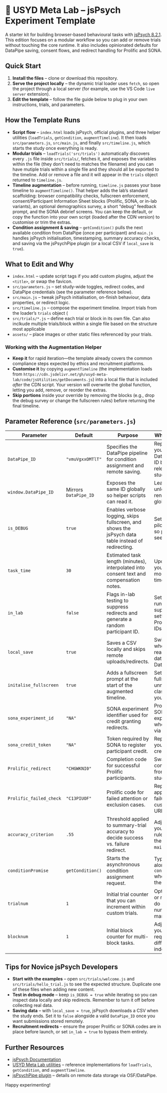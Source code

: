 # 🧠 USYD Meta Lab – jsPsych Experiment Template

A starter kit for building browser-based behavioural tasks with [jsPsych 8.2.1](https://www.jspsych.org/). This edition focuses on a modular workflow so you can add or remove trials without touching the core runtime. It also includes opinionated defaults for DataPipe saving, consent flows, and redirect handling for Prolific and SONA.

## Quick Start
1. **Install the files** – clone or download this repository.
2. **Serve the project locally** – the dynamic trial loader uses `fetch`, so open the project through a local server (for example, use the VS Code `live server` extension).
3. **Edit the template** – follow the file guide below to plug in your own instructions, trials, and parameters.

## How the Template Runs
- **Script flow** – `index.html` loads jsPsych, official plugins, and three helper utilities (`loadTrials`, `getCondition`, `augmentTimeline`). It then loads `src/parameters.js`, `src/main.js`, and finally `src/timeline.js`, which starts the study once everything is ready.
- **Modular trials** – `loadTrials('src/trials')` automatically discovers every `.js` file inside `src/trials/`, fetches it, and exposes the variables within the file (they don't need to matches the filename) and you can have mutiple trials within a single file and they should all be exported to the timeline. Add or remove a file and it will appear in the `trials` object returned to `timeline.js`.
- **Timeline augmentation** – before running, `timeline.js` passes your base timeline to `augmentTimeline()`. That helper adds the lab’s standard scaffolding: browser compatibility checks, fullscreen enforcement, consent/Participant Information Sheet blocks (Prolific, SONA, or in-lab variants), an optional demographics survey, a short “debug” feedback prompt, and the SONA debrief screens. You can keep the default, or copy the function into your own script (loaded after the CDN version) to customise or trim the extras.
- **Condition assignment & saving** – `getCondition()` pulls the next available condition from DataPipe (once per participant) and `main.js` handles jsPsych initialisation, timestamping, summary accuracy checks, and saving via the jsPsychPipe plugin (or a local CSV if `local_save` is `true`).

## What to Edit and Why
- `index.html` – update script tags if you add custom plugins, adjust the `<title>`, or swap the favicon.
- `src/parameters.js` – set study-wide toggles, redirect codes, and DataPipe credentials (see the parameter reference below).
- `src/main.js` – tweak jsPsych initialisation, on-finish behaviour, data properties, or redirect logic.
- `src/timeline.js` – compose the experiment timeline. Import trials from the loader’s `trials` object (
- `src/trials/*.js` – define each trial or block in its own file. Can also inclkude multiple trials/block within a single file based on the structure most applicable
- `assets/` – place images or other static files referenced by your trials.

### Working with the Augmentation Helper
- **Keep it** for rapid iteration—the template already covers the common compliance steps expected by ethics and recruitment platforms.
- **Customise it** by copying `augmentTimeline` (the implementation loads from `https://cdn.jsdelivr.net/gh/usyd-meta-lab/code/jsUtilities/getDocuments.js`) into a local file that is included *after* the CDN script. Your version will overwrite the global function, letting you add, remove, or reorder the extras.
- **Skip portions** inside your override by removing the blocks (e.g., drop the debug survey or change the fullscreen rules) before returning the final timeline.

## Parameter Reference (`src/parameters.js`)
| Parameter | Default | Purpose | When to change |
| --- | --- | --- | --- |
| `DataPipe_ID` | `"vmuVgxxOMTlT"` | Specifies the DataPipe pipeline for condition assignment and remote saving. | Replace with your own DataPipe project ID before releasing the study. |
| `window.DataPipe_ID` | Mirrors `DataPipe_ID` | Exposes the same ID globally so helper scripts can read it. | Leave as-is unless you rename the global. |
| `is_DEBUG` | `true` | Enables verbose logging, skips fullscreen, and shows the jsPsych data table instead of redirecting. | Set to `false` for pilot/production so participants see the real flow. |
| `task_time` | `30` | Estimated task length (minutes), interpolated into consent text and compensation notes. | Update when your study takes more or less time. |
| `in_lab` | `false` | Flags in-lab testing to suppress redirects and generate a random participant ID. | Set to `true` when running in a supervised setting without Prolific/SONA IDs. |
| `local_save` | `true` | Saves a CSV locally and skips remote uploads/redirects. | Switch to `false` when you are ready to push data to DataPipe/OSF. |
| `initalise_fullscreen` | `true` | Adds a fullscreen prompt at the start of the augmented timeline. | Set to `false` if fullscreen is unnecessary or clashes with your task. |
| `sona_experiment_id` | `"NA"` | SONA experiment identifier used for credit granting redirects. | Provide the real SONA experiment ID when recruiting via SONA. |
| `sona_credit_token` | `"NA"` | Token required by SONA to register participant credit. | Replace with your SONA credit token. |
| `Prolific_redirect` | `"CHGWKNI0"` | Completion code for successful Prolific participants. | Swap in the completion code from your Prolific study. |
| `Prolific_failed_check` | `"C13PIUOF"` | Prolific code for failed attention or exclusion cases. | Replace with the appropriate failure code or a custom return URL. |
| `accuracy_criterion` | `.55` | Threshold applied to summary-trial accuracy to decide success vs. failure redirect. | Adjust to match your exclusion rules or remove the check in `main.js`. |
| `conditionPromise` | `getCondition()` | Starts the asynchronous condition assignment request. | Typically leave alone; use `await conditionPromise` where you need the value. |
| `trialnum` | `1` | Initial trial counter that you can increment within custom trials. | Optional—reset or remove if you do not track trial numbers manually. |
| `blocknum` | `1` | Initial block counter for multi-block tasks. | Adjust only if your logic requires a different starting index. |

## Tips for Novice jsPsych Developers
- **Start with the examples** – open `src/trials/welcome.js` and `src/trials/hello_trial.js` to see the expected structure. Duplicate one of these files when adding new content.
- **Test in debug mode** – keep `is_DEBUG = true` while iterating so you can inspect data locally and skip redirects. Remember to turn it off before collecting real data.
- **Saving data** – with `local_save = true`, jsPsych downloads a CSV when the study ends. Set it to `false` alongside a valid `DataPipe_ID` once you want submissions stored remotely.
- **Recruitment redirects** – ensure the proper Prolific or SONA codes are in place before launch, or set `in_lab = true` to bypass them entirely.

## Further Resources
- [jsPsych Documentation](https://www.jspsych.org/)
- [USYD Meta Lab utilities](https://github.com/usyd-meta-lab/code/tree/main/jsUtilities) – reference implementations for `loadTrials`, `getCondition`, and `augmentTimeline`.
- [jsPsychPipe plugin](https://github.com/jspsych/jsPsych/tree/main/packages/plugin-pipe) – details on remote data storage via OSF/DataPipe.

Happy experimenting!
